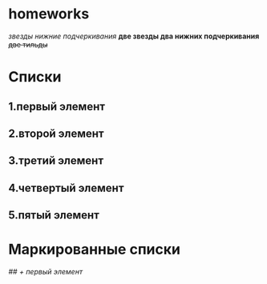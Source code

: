 # homeworks
*звезды нижние подчеркивания* **две звезды два нижних подчеркивания** ~~две тильды~~
# Списки
## 1.первый элемент
## 2.второй элемент
## 3.третий элемент
## 4.четвертый элемент
## 5.пятый элемент
# Маркированные списки
*## + первый элемент*

